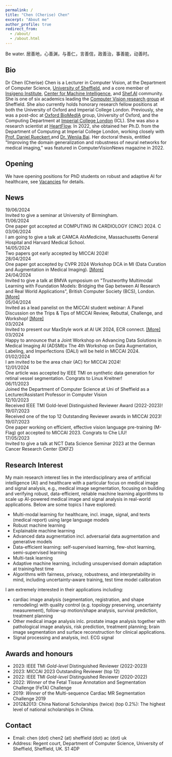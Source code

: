 ```yaml
---
permalink: /
title: "Chen (Cherise) Chen"
excerpt: "About me"
author_profile: true
redirect_from: 
  - /about/
  - /about.html
---
```

<div class="motto-section">
 <p class="motto">
  Be water. 居善地，心善渊，与善仁，言善信，政善治，事善能，动善时。
 </p>
</div>

Bio
---

Dr Chen (Cherise) Chen is a Lecturer in Computer Vision, at the Department of Computer Science, [University of Sheffield](https://www.sheffield.ac.uk/), and a core member of [Insigeno Institute](https://www.sheffield.ac.uk/insigneo), [Center for Machine Intelligence](https://www.sheffield.ac.uk/machine-intelligence), and [Shef.AI](https://shef-ai.github.io/) community. She is one of six academics leading the [Computer Vision research group](https://www.sheffield.ac.uk/dcs/research/groups/computer-vision) at Sheffield. She also currently holds honorary research fellow positions at both the University of Oxford and Imperial College London. Previously, she was a post-doc at [Oxford BioMedIA](https://eng.ox.ac.uk/biomedical-image-analysis/#ourresearch) group, University of Oxford, and the Computing Department at [Imperial College London](https://www.imperial.ac.uk/) (ICL). She was also a research scientist at [HeartFlow](https://www.heartflow.com/). In 2022, she obtained her Ph.D. from the Department of Computing at Imperial College London, working closely with [Prof. Daniel Rueckert ](https://www.imperial.ac.uk/people/d.rueckert)and [Dr. Wenjia Bai](https://www.imperial.ac.uk/people/w.bai). Her doctoral thesis, entitled "Improving the domain generalization and robustness of neural networks for medical imaging," was featured in ComputerVisionNews magazine in 2022.

Opening
-------

We have opening positions for PhD students on robust and adaptive AI for healthcare, see [Vacancies](https://cherise215.github.io/vacancies/) for details.

News
----

<div class="news-container">
<div class="news-item">
  <div class="date">19/06/2024</div>
    <div class="p">
     Invited to give a seminar at University of Birmingham.
    </div>
  </div>
  <div class="news-item">
   <div class="date">11/06/2024</div>
    <div class="p">
    One paper got accepted at COMPUTING IN CARDIOLOGY (CINC) 2024. C
    </div>
  </div>
<div class="news-item">
  <div class="date">03/06/2024</div>
    <div class="p">
     I am going to give a talk at CAMCA AIxMedicine, Massachusetts General Hospital and Harvard Medical School.
    </div>
  </div>
<div class="news-item">
  <div class="date">14/05/2024</div>
    <div class="p">
     Two papers got early accepted by MICCAI 2024!  
    </div>
  </div>

<div class="news-item">
  <div class="date">28/04/2024</div>
    <div class="p">
     One paper got accepted by CVPR 2024 Workshop DCA in MI (Data Curation and Augmentation in Medical Imaging). 
      <a href="https://dca-in-mi.github.io/">[More]</a>
    </div>
  </div>
<div class="news-item">
  <div class="date">24/04/2024</div>
    <div class="p">
     Invited to give a talk at BMVA symposium on "Trustworthy Multimodal Learning with Foundation Models: Bridging the Gap between AI Research and Real World Applications", British Computer Society (BCS), London. 
      <a href="https://www.bmva.org/meetings/24-04-24-Multimodal%20Learning.html">[More]</a>
    </div>
  </div>
  
<div class="news-item">
  <div class="date">05/04/2024</div>
    <div class="p">
     Invited as a lead panelist on the MICCAI student webinar: A Panel Discussion on the Trips & Tips of MICCAI Review, Rebuttal, Challenge, and Workshop! 
     <a href="https://youtube.com/playlist?list=PLc4GZu166CDWP3Al45qWGEYHsjDk3CJDq">[More] </a>
    </div>

</div>
<div class="news-item">
  <div class="date">03/2024</div>
    <div class="p">
     Invited to present our MaxStyle work at AI UK 2024, ECR connect.
      <a href="https://ai-uk.turing.ac.uk/">[More] </a>
    </div>
  </div>
<div class="news-item">
  <div class="date">03/2024</div>
    <div class="p">
     Happy to announce that a Joint Workshop on Advancing Data Solutions in Medical Imaging AI (ADSMI)x The 4th Workshop on Data Augmentation, Labeling, and Imperfections (DALI) will be held in MICCAI 2024.
    </div>
  </div>

<div class="news-item">
  <div class="date">01/02/2024</div>
    <div class="p">
     I am invited to be the area chair (AC) for MICCAI 2024!
    </div>
  </div>
  <div class="news-item">
  <div class="date">12/01/2024</div>
    <div class="p">
    One article was accepted by IEEE TMI on synthetic data generation for retinal vessel segmentation. Congrats to Linus Kreitner!
    </div>
  </div>
  <div class="news-item">
  <div class="date"> 06/11/2023</div>
   Joined the Department of Computer Science at Uni of Sheffield as a Lecturer/Assistant Professor in Computer Vision
  </div>
  <div class="news-item">
  <div class="date"> 12/10/2023</div>
   Received IEEE TMI Gold-level Distinguished Reviewer Award (2022-2023)!
  </div>
  <!-- More news items -->
  <div class="news-item">
  <div class="date"> 19/07/2023</div>
  Received one of the top 12 Outstanding Reviewer awards in MICCAI 2023!
  </div>
  <div class="news-item">
  <div class="date"> 19/07/2023</div>
    One paper working on efficient, effective vision language pre-training (M-Flag) got accepted to MICCAI 2023. Congrats to Che LIU!
  </div>
  <div class="news-item">
   <div class="date">17/05/2023</div>
     Invited to give a talk at NCT Data Science Seminar 2023 at the German Cancer Research Center (DKFZ)
  </div>
</div>




Research Interest
-----------------

My main research interest lies in the interdisciplinary area of artificial intelligence (AI) and healthcare with a particular focus on medical image and signal analysis, e.g., medical image segmentation, focusing on building and verifying robust, data-efficient, reliable machine learning algorithms to scale up AI-powered medical image and signal analysis in real-world applications. Below are some topics I have explored:

* Multi-modal learning for healthcare, incl. image, signal, and texts (medical report) using large language models
* Robust machine learning
* Explainable machine learning
* Advanced data augmentation incl. adversarial data augmentation and generative models
* Data-efficient learning: self-supervised learning, few-shot learning, semi-supervised learning
* Multi-task learning
* Adaptive machine learning, including unsupervised domain adaptation at training/test time
* Algorithms with fairness, privacy, robustness, and interpretability in mind, including uncertainty-aware training, test time model calibration

I am extremely interested in their applications including:

* cardiac image analysis (segmentation, registration, and shape remodeling) with quality control (e.g. topology preserving, uncertainty measurement), follow-up motion/shape analysis, survival prediction, treatment planning
* Other medical image analysis inlc. prostate image analysis together with pathological image analysis, risk prediction, treatment planning; brain image segmentation and surface reconstruction for clinical applications.
* Signal processing and analysis, incl. ECG signal 

Awards and honours
------------------

- 2023: IEEE TMI *Gold-level* Distinguished Reviewer (2022-2023)
- 2023: MICCAI 2023 Outstanding Reviewer (top 12)
- 2022: IEEE TMI *Gold-level* Distinguished Reviewer (2020-2022)
- 2022: *Winner* of the Fetal Tissue Annotation and Segmentation Challenge (FeTA) Challenge
- 2019: *Winner* of the Multi-sequence Cardiac MR Segmentation Challenge 2019
- 2012&2013: China National Scholarships (twice) (top 0.2%): The highest level of national scholarships in China.

Contact
-------

- Email: chen (dot) chen2 (at) sheffield (dot) ac (dot) uk
- Address: Regent court, Department of Computer Science, University of Sheffield, Sheffield, UK. S1 4DP
